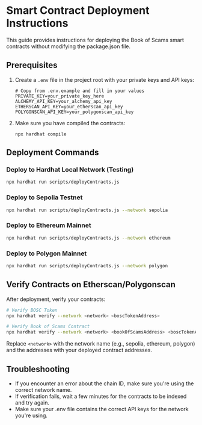
# Smart Contract Deployment Instructions

This guide provides instructions for deploying the Book of Scams smart contracts without modifying the package.json file.

## Prerequisites

1. Create a `.env` file in the project root with your private keys and API keys:
   ```
   # Copy from .env.example and fill in your values
   PRIVATE_KEY=your_private_key_here
   ALCHEMY_API_KEY=your_alchemy_api_key
   ETHERSCAN_API_KEY=your_etherscan_api_key
   POLYGONSCAN_API_KEY=your_polygonscan_api_key
   ```

2. Make sure you have compiled the contracts:
   ```
   npx hardhat compile
   ```

## Deployment Commands

### Deploy to Hardhat Local Network (Testing)

```bash
npx hardhat run scripts/deployContracts.js
```

### Deploy to Sepolia Testnet

```bash
npx hardhat run scripts/deployContracts.js --network sepolia
```

### Deploy to Ethereum Mainnet

```bash
npx hardhat run scripts/deployContracts.js --network ethereum
```

### Deploy to Polygon Mainnet

```bash
npx hardhat run scripts/deployContracts.js --network polygon
```

## Verify Contracts on Etherscan/Polygonscan

After deployment, verify your contracts:

```bash
# Verify BOSC Token
npx hardhat verify --network <network> <boscTokenAddress>

# Verify Book of Scams Contract
npx hardhat verify --network <network> <bookOfScamsAddress> <boscTokenAddress>
```

Replace `<network>` with the network name (e.g., sepolia, ethereum, polygon) and the addresses with your deployed contract addresses.

## Troubleshooting

- If you encounter an error about the chain ID, make sure you're using the correct network name.
- If verification fails, wait a few minutes for the contracts to be indexed and try again.
- Make sure your .env file contains the correct API keys for the network you're using.
